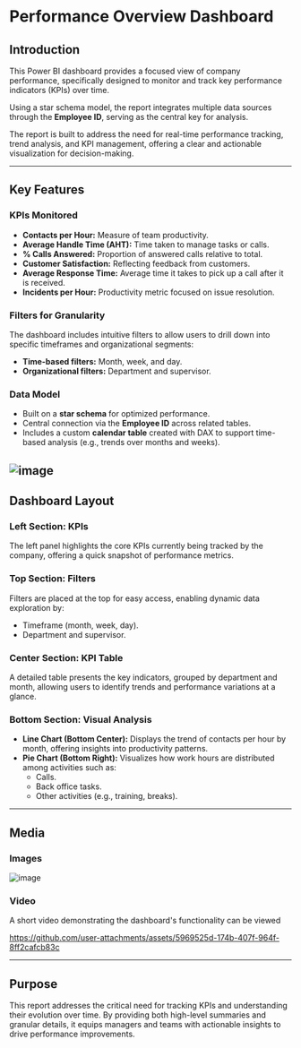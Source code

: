 # **Performance Overview Dashboard**

## **Introduction**
This Power BI dashboard provides a focused view of company performance, specifically designed to monitor and track key performance indicators (KPIs) over time. 

Using a star schema model, the report integrates multiple data sources through the **Employee ID**, serving as the central key for analysis.

The report is built to address the need for real-time performance tracking, trend analysis, and KPI management, offering a clear and actionable visualization for decision-making.

---


## **Key Features**

### **KPIs Monitored**
- **Contacts per Hour:** Measure of team productivity.
- **Average Handle Time (AHT):** Time taken to manage tasks or calls.
- **% Calls Answered:** Proportion of answered calls relative to total.
- **Customer Satisfaction:** Reflecting feedback from customers.
- **Average Response Time:** Average time it takes to pick up a call after it is received.
- **Incidents per Hour:** Productivity metric focused on issue resolution.

### **Filters for Granularity**
The dashboard includes intuitive filters to allow users to drill down into specific timeframes and organizational segments:
- **Time-based filters:** Month, week, and day.
- **Organizational filters:** Department and supervisor.

### **Data Model**
- Built on a **star schema** for optimized performance.
- Central connection via the **Employee ID** across related tables.
- Includes a custom **calendar table** created with DAX to support time-based analysis (e.g., trends over months and weeks).

![image](https://github.com/user-attachments/assets/e615e92c-7de1-4e2b-acc3-d3e76ec84a9f)
---

## **Dashboard Layout**
### **Left Section: KPIs**
The left panel highlights the core KPIs currently being tracked by the company, offering a quick snapshot of performance metrics.

### **Top Section: Filters**
Filters are placed at the top for easy access, enabling dynamic data exploration by:
- Timeframe (month, week, day).
- Department and supervisor.

### **Center Section: KPI Table**
A detailed table presents the key indicators, grouped by department and month, allowing users to identify trends and performance variations at a glance.

### **Bottom Section: Visual Analysis**
- **Line Chart (Bottom Center):** Displays the trend of contacts per hour by month, offering insights into productivity patterns.
- **Pie Chart (Bottom Right):** Visualizes how work hours are distributed among activities such as:
  - Calls.
  - Back office tasks.
  - Other activities (e.g., training, breaks).

---

## **Media**
### **Images**
![image](https://github.com/user-attachments/assets/8e11dc02-53c0-4c4c-ae91-0a03017662a2)


### **Video**
A short video demonstrating the dashboard's functionality can be viewed 



https://github.com/user-attachments/assets/5969525d-174b-407f-964f-8ff2cafcb83c


---

## **Purpose**
This report addresses the critical need for tracking KPIs and understanding their evolution over time. By providing both high-level summaries and granular details, it equips managers and teams with actionable insights to drive performance improvements.
